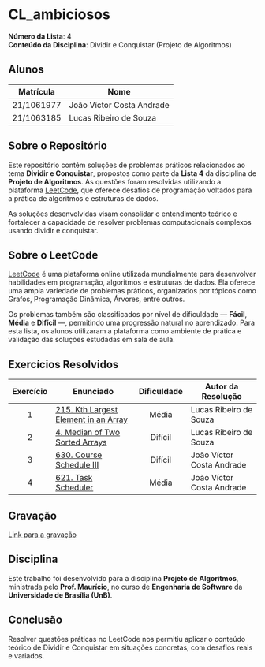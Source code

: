 # CL_ambiciosos

**Número da Lista**: 4  
**Conteúdo da Disciplina**: Dividir e Conquistar (Projeto de Algoritmos)

## Alunos

| Matrícula   | Nome                          |
|-------------|-------------------------------|
| 21/1061977  | João Víctor Costa Andrade     |
| 21/1063185  | Lucas Ribeiro de Souza        |

## Sobre o Repositório

Este repositório contém soluções de problemas práticos relacionados ao tema **Dividir e Conquistar**, propostos como parte da **Lista 4** da disciplina de **Projeto de Algoritmos**. As questões foram resolvidas utilizando a plataforma [LeetCode](https://leetcode.com/), que oferece desafios de programação voltados para a prática de algoritmos e estruturas de dados.

As soluções desenvolvidas visam consolidar o entendimento teórico e fortalecer a capacidade de resolver problemas computacionais complexos usando dividir e conquistar.

## Sobre o LeetCode

[LeetCode](https://leetcode.com) é uma plataforma online utilizada mundialmente para desenvolver habilidades em programação, algoritmos e estruturas de dados. Ela oferece uma ampla variedade de problemas práticos, organizados por tópicos como Grafos, Programação Dinâmica, Árvores, entre outros.

Os problemas também são classificados por nível de dificuldade — **Fácil**, **Média** e **Difícil** —, permitindo uma progressão natural no aprendizado. Para esta lista, os alunos utilizaram a plataforma como ambiente de prática e validação das soluções estudadas em sala de aula.

## Exercícios Resolvidos

| Exercício | Enunciado | Dificuldade | Autor da Resolução |
| :--: | -- | :--: | -- |
| 1 | [215. Kth Largest Element in an Array](https://leetcode.com/problems/kth-largest-element-in-an-array/description/?envType=problem-list-v2&envId=niwvp8tg) | Média | Lucas Ribeiro de Souza |
| 2 | [4. Median of Two Sorted Arrays](https://leetcode.com/problems/median-of-two-sorted-arrays/description/?envType=problem-list-v2&envId=niwvp8tg) | Difícil | Lucas Ribeiro de Souza |
| 3 | [630. Course Schedule III](https://leetcode.com/problems/course-schedule-iii/description/)| Difícil | João Víctor Costa Andrade |
| 4 | [621. Task Scheduler](https://leetcode.com/problems/task-scheduler/submissions/1678778668/?envType=problem-list-v2&envId=greedy) | Média | João Víctor Costa Andrade |

## Gravação

[Link para a gravação]()

## Disciplina

Este trabalho foi desenvolvido para a disciplina **Projeto de Algoritmos**, ministrada pelo **Prof. Maurício**, no curso de **Engenharia de Software** da **Universidade de Brasília (UnB)**.

## Conclusão

Resolver questões práticas no LeetCode nos permitiu aplicar o conteúdo teórico de Dividir e Conquistar em situações concretas, com desafios reais e variados.

